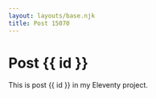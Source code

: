 ```yaml
---
layout: layouts/base.njk
title: Post 15070
---
```


# Post {{ id }}

This is post {{ id }} in my Eleventy project.

